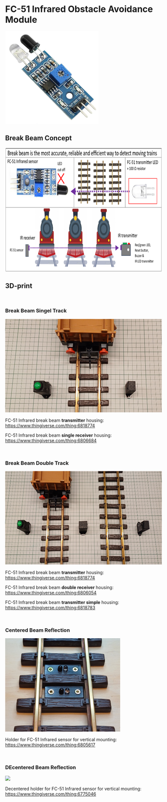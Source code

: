 # FC-51 Infrared Obstacle Avoidance Module

<img src="https://github.com/MTD2A/FC-51/blob/main/image/Infrared-Obstacle-Avoidance-Sensor-Module-FC-51.png" width="300" height="300">

<br/>

## Break Beam Concept

<img src="https://github.com/MTD2A/FC-51/blob/main/image/Break%20Beam%20concept.png" height="400">

<br/>

## 3D-print

<br/>

### Break Beam Singel Track

<img src="https://github.com/MTD2A/FC-51/blob/main/image/FC-51%20single%20receiver%20and%20transmitter.jpg" height="300">

FC-51 Infrared break beam **transmitter** housing: https://www.thingiverse.com/thing:6818774

FC-51 Infrared break beam **single receiver** housing: https://www.thingiverse.com/thing:6806684

<br/>

### Break Beam Double Track

<img src="https://github.com/MTD2A/FC-51/blob/main/image/FC-51%20double%20receiver%20and%20transmitter.jpg" height="300">

FC-51 Infrared break beam **transmitter** housing: https://www.thingiverse.com/thing:6818774

FC-51 Infrared break beam **double receiver** housing: https://www.thingiverse.com/thing:6806054

FC-51 Infrared break beam **transmitter simple** housing: https://www.thingiverse.com/thing:6818783

<br/>

### Centered Beam Reflection

<img src="https://github.com/MTD2A/FC-51/blob/main/image/Train%20track%20holder%20with%20FC-51%20mounted%20on%20track%202.png" height="300">

Holder for FC-51 Infrared sensor for vertical mounting: https://www.thingiverse.com/thing:6805617

<br/>

### DEcentered Beam Reflection

<img src="https://github.com/MTD2A/FC-51/blob/main/image/Train%20track%20decentered%20holder%20with%20FC-51%20mounted%20on%20track%202.png" height="300">

Decentered holder for FC-51 Infrared sensor for vertical mounting: https://www.thingiverse.com/thing:6775046
